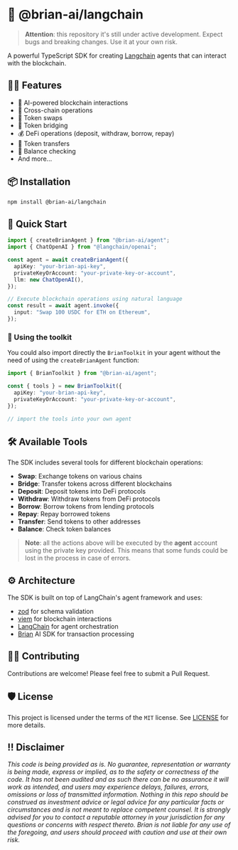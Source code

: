 # 🤖 @brian-ai/langchain

> **Attention**: this repository it's still under active development. Expect bugs and breaking changes. Use it at your own risk.

A powerful TypeScript SDK for creating [Langchain](https://langchain.com) agents that can interact with the blockchain.

## 💪🏻 Features

- 🤖 AI-powered blockchain interactions
- 🔄 Cross-chain operations
- 💱 Token swaps
- 🌉 Token bridging
- 💰 DeFi operations (deposit, withdraw, borrow, repay)
- 💸 Token transfers
- 💼 Balance checking
- And more...

## 📦 Installation

```bash
npm install @brian-ai/langchain
```

## 🚀 Quick Start

```typescript
import { createBrianAgent } from "@brian-ai/agent";
import { ChatOpenAI } from "@langchain/openai";

const agent = await createBrianAgent({
  apiKey: "your-brian-api-key",
  privateKeyOrAccount: "your-private-key-or-account",
  llm: new ChatOpenAI(),
});

// Execute blockchain operations using natural language
const result = await agent.invoke({
  input: "Swap 100 USDC for ETH on Ethereum",
});
```

### 🔩 Using the toolkit

You could also import directly the `BrianToolkit` in your agent without the need of using the `createBrianAgent` function:

```typescript
import { BrianToolkit } from "@brian-ai/agent";

const { tools } = new BrianToolkit({
  apiKey: "your-brian-api-key",
  privateKeyOrAccount: "your-private-key-or-account",
});

// import the tools into your own agent
```

## 🛠️ Available Tools

The SDK includes several tools for different blockchain operations:

- **Swap**: Exchange tokens on various chains
- **Bridge**: Transfer tokens across different blockchains
- **Deposit**: Deposit tokens into DeFi protocols
- **Withdraw**: Withdraw tokens from DeFi protocols
- **Borrow**: Borrow tokens from lending protocols
- **Repay**: Repay borrowed tokens
- **Transfer**: Send tokens to other addresses
- **Balance**: Check token balances

> **Note**: all the actions above will be executed by the **agent** account using the private key provided. This means that some funds could be lost in the process in case of errors.

## ⚙️ Architecture

The SDK is built on top of LangChain's agent framework and uses:

- [zod](https://zod.dev/) for schema validation
- [viem](https://viem.sh/) for blockchain interactions
- [LangChain](https://js.langchain.com/docs/introduction/) for agent orchestration
- [Brian](https://www.brianknows.org) AI SDK for transaction processing

## 🤝🏻 Contributing

Contributions are welcome! Please feel free to submit a Pull Request.

## 🛡️ License

This project is licensed under the terms of the `MIT` license. See [LICENSE](/LICENSE) for more details.

## ‼️ Disclaimer

_This code is being provided as is. No guarantee, representation or warranty is being made, express or implied, as to the safety or correctness of the code. It has not been audited and as such there can be no assurance it will work as intended, and users may experience delays, failures, errors, omissions or loss of transmitted information. Nothing in this repo should be construed as investment advice or legal advice for any particular facts or circumstances and is not meant to replace competent counsel. It is strongly advised for you to contact a reputable attorney in your jurisdiction for any questions or concerns with respect thereto. Brian is not liable for any use of the foregoing, and users should proceed with caution and use at their own risk._

```

```
